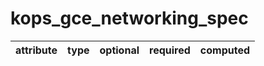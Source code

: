 # kops_gce_networking_spec

| attribute | type | optional | required | computed |
| --- | --- | --- | --- | --- |
